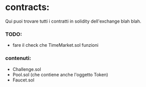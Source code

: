 # contracts:

Qui puoi trovare tutti i contratti in solidity dell'exchange blah blah.

### TODO:

- fare il check che TimeMarket.sol funzioni

### contenuti:

- Challenge.sol
- Pool.sol (che contiene anche l'oggetto Token)
- Faucet.sol
